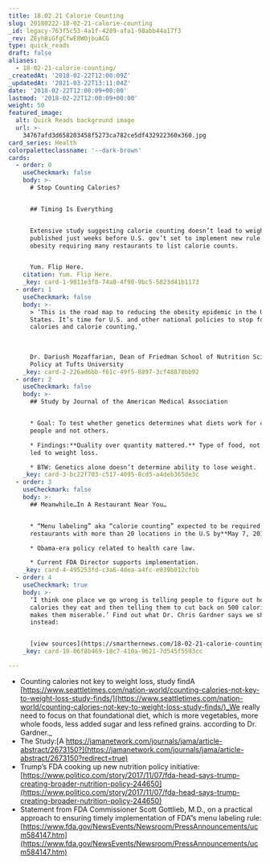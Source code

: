 ```yaml
---
title: 18.02.21 Calorie Counting
slug: 20180222-18-02-21-calorie-counting
_id: legacy-763f5c53-4a1f-4289-afa1-98abb44a17f3
_rev: ZEyhBiGfgCfwE8WOjbuACG
type: quick_reads
draft: false
aliases:
  - 18-02-21-calorie-counting/
_createdAt: '2018-02-22T12:00:09Z'
_updatedAt: '2021-03-22T13:11:04Z'
date: '2018-02-22T12:00:09+00:00'
lastmod: '2018-02-22T12:00:09+00:00'
weight: 50
featured_image:
  alt: Quick Reads background image
  url: >-
    34767afd3d658203458f5273ca782ce5df432922360x360.jpg
card_series: Health
colorpaletteclassname: '--dark-brown'
cards:
  - order: 0
    useCheckmark: false
    body: >-
      # Stop Counting Calories?


      ## Timing Is Everything


      Extensive study suggesting calorie counting doesn’t lead to weight loss
      published just weeks before U.S. gov’t set to implement new rule to combat
      obesity requiring many restaurants to list calorie counts.


      Yum. Flip Here.
    citation: Yum. Flip Here.
    _key: card-1-9811e3f8-74a0-4f98-9bc5-5823d41b1173
  - order: 1
    useCheckmark: false
    body: >-
      > ‘This is the road map to reducing the obesity epidemic in the United
      States. It’s time for U.S. and other national policies to stop focusing on
      calories and calorie counting.’  
        
        
        
      Dr. Dariush Mozaffarian, Dean of Friedman School of Nutrition Science and
      Policy at Tufts University
    _key: card-2-226ad6bb-f61c-49f5-8897-3cf48878bb92
  - order: 2
    useCheckmark: false
    body: >-
      ## Study by Journal of the American Medical Association


      * Goal: To test whether genetics determines what diets work for certain
      people and not others.

      * Findings:**Quality over quantity mattered.** Type of food, not calories,
      led to weight loss.

      * BTW: Genetics alone doesn’t determine ability to lose weight.
    _key: card-3-bc22f703-c517-4095-8cd5-a4deb365de3c
  - order: 3
    useCheckmark: false
    body: >-
      ## Meanwhile…In A Restaurant Near You…


      * “Menu labeling” aka “calorie counting” expected to be required of all
      restaurants with more than 20 locations in the U.S by**May 7, 2018**.

      * Obama-era policy related to health care law.

      * Current FDA Director supports implementation.
    _key: card-4-495253fd-c3a6-4dea-a4fc-e039b012cfbb
  - order: 4
    useCheckmark: true
    body: >-
      ‘I think one place we go wrong is telling people to figure out how many
      calories they eat and then telling them to cut back on 500 calories, which
      makes them miserable.’ Find out what Dr. Chris Gardner says we should do
      instead:


      [view sources](https://smarthernews.com/18-02-21-calorie-counting/)
    _key: card-10-06f8b469-18c7-410a-9621-7d545f5593cc

---
```

* Counting calories not key to weight loss, study findA [https://www.seattletimes.com/nation-world/counting-calories-not-key-to-weight-loss-study-finds/](https://www.seattletimes.com/nation-world/counting-calories-not-key-to-weight-loss-study-finds/)_We really need to focus on that foundational diet, which is more vegetables, more whole foods, less added sugar and less refined grains. according to Dr. Gardner._
* The Study:[A https://jamanetwork.com/journals/jama/article-abstract/2673150?](https://jamanetwork.com/journals/jama/article-abstract/2673150?redirect=true)
* Trump’s FDA cooking up new nutrition policy initiative: [https://www.politico.com/story/2017/11/07/fda-head-says-trump-creating-broader-nutrition-policy-244650](https://www.politico.com/story/2017/11/07/fda-head-says-trump-creating-broader-nutrition-policy-244650)
* Statement from FDA Commissioner Scott Gottlieb, M.D., on a practical approach to ensuring timely implementation of FDA”s menu labeling rule: [https://www.fda.gov/NewsEvents/Newsroom/PressAnnouncements/ucm584147.htm](https://www.fda.gov/NewsEvents/Newsroom/PressAnnouncements/ucm584147.htm)